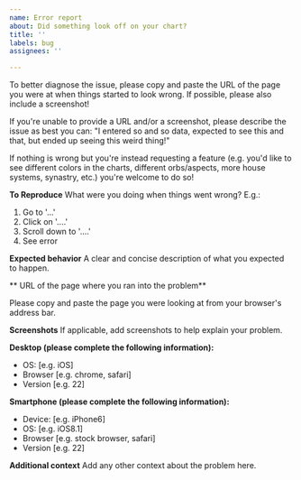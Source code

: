```yaml
---
name: Error report
about: Did something look off on your chart?
title: ''
labels: bug
assignees: ''

---
```


To better diagnose the issue, please copy and paste the URL of the page you were at when things started to look wrong. If possible, please also include a screenshot!

If you're unable to provide a URL and/or a screenshot, please describe the issue as best you can: "I entered so and so data, expected to see this and that, but ended up seeing this weird thing!" 

If nothing is wrong but you're instead requesting a feature (e.g. you'd like to see different colors in the charts, different orbs/aspects, more house systems, synastry, etc.) you're welcome to do so! 

**To Reproduce**
What were you doing when things went wrong? E.g.: 
1. Go to '...'
2. Click on '....'
3. Scroll down to '....'
4. See error

**Expected behavior**
A clear and concise description of what you expected to happen.


** URL of the page where you ran into the problem**

Please copy and paste the page you were looking at from your browser's address bar.

**Screenshots**
If applicable, add screenshots to help explain your problem.

**Desktop (please complete the following information):**
 - OS: [e.g. iOS]
 - Browser [e.g. chrome, safari]
 - Version [e.g. 22]

**Smartphone (please complete the following information):**
 - Device: [e.g. iPhone6]
 - OS: [e.g. iOS8.1]
 - Browser [e.g. stock browser, safari]
 - Version [e.g. 22]

**Additional context**
Add any other context about the problem here.
